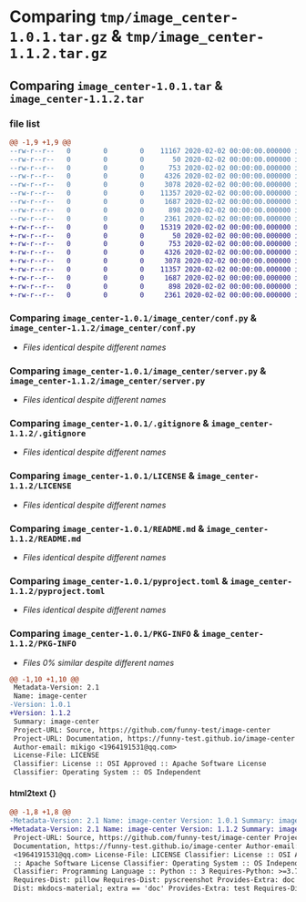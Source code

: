 # Comparing `tmp/image_center-1.0.1.tar.gz` & `tmp/image_center-1.1.2.tar.gz`

## Comparing `image_center-1.0.1.tar` & `image_center-1.1.2.tar`

### file list

```diff
@@ -1,9 +1,9 @@
--rw-r--r--   0        0        0    11167 2020-02-02 00:00:00.000000 image_center-1.0.1/image_center/__init__.py
--rw-r--r--   0        0        0       50 2020-02-02 00:00:00.000000 image_center-1.0.1/image_center/__version__.py
--rw-r--r--   0        0        0      753 2020-02-02 00:00:00.000000 image_center-1.0.1/image_center/conf.py
--rw-r--r--   0        0        0     4326 2020-02-02 00:00:00.000000 image_center-1.0.1/image_center/server.py
--rw-r--r--   0        0        0     3078 2020-02-02 00:00:00.000000 image_center-1.0.1/.gitignore
--rw-r--r--   0        0        0    11357 2020-02-02 00:00:00.000000 image_center-1.0.1/LICENSE
--rw-r--r--   0        0        0     1687 2020-02-02 00:00:00.000000 image_center-1.0.1/README.md
--rw-r--r--   0        0        0      898 2020-02-02 00:00:00.000000 image_center-1.0.1/pyproject.toml
--rw-r--r--   0        0        0     2361 2020-02-02 00:00:00.000000 image_center-1.0.1/PKG-INFO
+-rw-r--r--   0        0        0    15319 2020-02-02 00:00:00.000000 image_center-1.1.2/image_center/__init__.py
+-rw-r--r--   0        0        0       50 2020-02-02 00:00:00.000000 image_center-1.1.2/image_center/__version__.py
+-rw-r--r--   0        0        0      753 2020-02-02 00:00:00.000000 image_center-1.1.2/image_center/conf.py
+-rw-r--r--   0        0        0     4326 2020-02-02 00:00:00.000000 image_center-1.1.2/image_center/server.py
+-rw-r--r--   0        0        0     3078 2020-02-02 00:00:00.000000 image_center-1.1.2/.gitignore
+-rw-r--r--   0        0        0    11357 2020-02-02 00:00:00.000000 image_center-1.1.2/LICENSE
+-rw-r--r--   0        0        0     1687 2020-02-02 00:00:00.000000 image_center-1.1.2/README.md
+-rw-r--r--   0        0        0      898 2020-02-02 00:00:00.000000 image_center-1.1.2/pyproject.toml
+-rw-r--r--   0        0        0     2361 2020-02-02 00:00:00.000000 image_center-1.1.2/PKG-INFO
```

### Comparing `image_center-1.0.1/image_center/conf.py` & `image_center-1.1.2/image_center/conf.py`

 * *Files identical despite different names*

### Comparing `image_center-1.0.1/image_center/server.py` & `image_center-1.1.2/image_center/server.py`

 * *Files identical despite different names*

### Comparing `image_center-1.0.1/.gitignore` & `image_center-1.1.2/.gitignore`

 * *Files identical despite different names*

### Comparing `image_center-1.0.1/LICENSE` & `image_center-1.1.2/LICENSE`

 * *Files identical despite different names*

### Comparing `image_center-1.0.1/README.md` & `image_center-1.1.2/README.md`

 * *Files identical despite different names*

### Comparing `image_center-1.0.1/pyproject.toml` & `image_center-1.1.2/pyproject.toml`

 * *Files identical despite different names*

### Comparing `image_center-1.0.1/PKG-INFO` & `image_center-1.1.2/PKG-INFO`

 * *Files 0% similar despite different names*

```diff
@@ -1,10 +1,10 @@
 Metadata-Version: 2.1
 Name: image-center
-Version: 1.0.1
+Version: 1.1.2
 Summary: image-center
 Project-URL: Source, https://github.com/funny-test/image-center
 Project-URL: Documentation, https://funny-test.github.io/image-center
 Author-email: mikigo <1964191531@qq.com>
 License-File: LICENSE
 Classifier: License :: OSI Approved :: Apache Software License
 Classifier: Operating System :: OS Independent
```

#### html2text {}

```diff
@@ -1,8 +1,8 @@
-Metadata-Version: 2.1 Name: image-center Version: 1.0.1 Summary: image-center
+Metadata-Version: 2.1 Name: image-center Version: 1.1.2 Summary: image-center
 Project-URL: Source, https://github.com/funny-test/image-center Project-URL:
 Documentation, https://funny-test.github.io/image-center Author-email: mikigo
 <1964191531@qq.com> License-File: LICENSE Classifier: License :: OSI Approved
 :: Apache Software License Classifier: Operating System :: OS Independent
 Classifier: Programming Language :: Python :: 3 Requires-Python: >=3.7
 Requires-Dist: pillow Requires-Dist: pyscreenshot Provides-Extra: doc Requires-
 Dist: mkdocs-material; extra == 'doc' Provides-Extra: test Requires-Dist:
```


